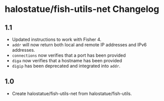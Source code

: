 # halostatue/fish-utils-net Changelog

## 1.1

- Updated instructions to work with Fisher 4.
- `addr` will now return both local and remote IP addresses and IPv6
  addresses.
- `connections` now verifies that a port has been provided
- `diga` now verifies that a hostname has been provided
- `digip` has been deprecated and integrated into `addr`.

## 1.0

- Create halostatue/fish-utils-net from halostatue/fish-utils.
